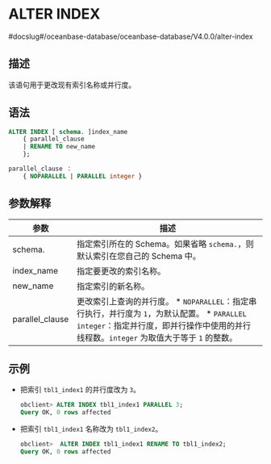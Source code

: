 ALTER INDEX 
================================
#docslug#/oceanbase-database/oceanbase-database/V4.0.0/alter-index


描述 
-----------------------

该语句用于更改现有索引名称或并行度。

语法 
-----------------------

```sql
ALTER INDEX [ schema. ]index_name
    { parallel_clause
    | RENAME TO new_name
    };

parallel_clause ：
    { NOPARALLEL | PARALLEL integer }
```



参数解释 
-------------------------



|       参数        |                                                                                                               描述                                                                                                                |
|-----------------|---------------------------------------------------------------------------------------------------------------------------------------------------------------------------------------------------------------------------------|
| schema.         | 指定索引所在的 Schema。如果省略 `schema.`，则默认索引在您自己的 Schema 中。                                                                                                                                                                              |
| index_name      | 指定要更改的索引名称。                                                                                                                                                                                                                     |
| new_name        | 指定索引的新名称。                                                                                                                                                                                                                       |
| parallel_clause | 更改索引上查询的并行度。 * `NOPARALLEL`：指定串行执行，并行度为 `1`，为默认配置。   * `PARALLEL integer`：指定并行度，即并行操作中使用的并行线程数。`integer` 为取值大于等于 `1` 的整数。    |



示例 
-----------------------

* 把索引 `tbl1_index1` 的并行度改为 `3`。

  ```sql
  obclient> ALTER INDEX tbl1_index1 PARALLEL 3;
  Query OK, 0 rows affected
  ```

  

* 把索引 `tbl1_index1` 名称改为 `tbl1_index2`。

  ```sql
  obclient>  ALTER INDEX tbl1_index1 RENAME TO tbl1_index2;
  Query OK, 0 rows affected
  ```

  



